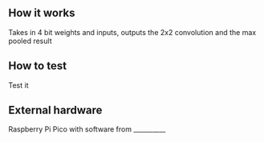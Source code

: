 <!---

This file is used to generate your project datasheet. Please fill in the information below and delete any unused
sections.

You can also include images in this folder and reference them in the markdown. Each image must be less than
512 kb in size, and the combined size of all images must be less than 1 MB.
-->

## How it works

Takes in 4 bit weights and inputs, outputs the 2x2 convolution and the max pooled result

## How to test

Test it

## External hardware

Raspberry Pi Pico with software from __________